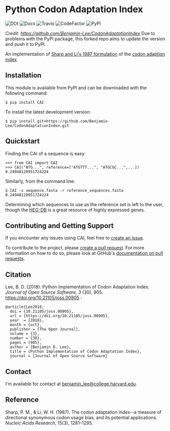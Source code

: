 Python Codon Adaptation Index
=============================

![DOI](http://joss.theoj.org/papers/8adf6bd9fd6391d5343d15ea0b6b6525/status.svg%0A%20:target:%20http://joss.theoj.org/papers/8adf6bd9fd6391d5343d15ea0b6b6525)
![Docs](https://readthedocs.org/projects/cai/badge/?version=latest%0A%20:target:%20https://cai.readthedocs.io/en/latest/?badge=latest%0A%20:alt:%20Documentation%20Status)
![Travis](https://travis-ci.org/Benjamin-Lee/CodonAdaptationIndex.svg?branch=master%0A%20:target:%20https://travis-ci.org/Benjamin-Lee/CodonAdaptationIndex)
![CodeFactor](https://www.codefactor.io/repository/github/benjamin-lee/codonadaptationindex/badge/master%0A%20:target:%20https://www.codefactor.io/repository/github/benjamin-lee/codonadaptationindex/overview/master)
![PyPI](https://img.shields.io/pypi/v/CAI.svg%0A%20:target:%20https://pypi.org/project/CAI/)

*Credit: https://github.com/Benjamin-Lee/CodonAdaptationIndex*
Due to problems with the PyPI package, this forked repo aims to update the version and push it to PyPI.


An implementation of [Sharp and Li's 1987
formulation](https://www.ncbi.nlm.nih.gov/pmc/articles/PMC340524/pdf/nar00247-0410.pdf)
of the [codon adaption
index](https://en.wikipedia.org/wiki/Codon_Adaptation_Index).

Installation
------------

This module is available from PyPI and can be downloaded with the
following command:

    $ pip install CAI

To install the latest development version:

    $ pip install git+https://github.com/Benjamin-Lee/CodonAdaptationIndex.git

Quickstart
----------

Finding the CAI of a sequence is easy:

    >>> from CAI import CAI
    >>> CAI("ATG...", reference=["ATGTTT...", "ATGCGC...",...])
    0.24948128951724224

Similarly, from the command line:

    $ CAI -s sequence.fasta -r reference_sequences.fasta
    0.24948128951724224

Determining which sequences to use as the reference set is left to the
user, though the [HEG-DB](http://genomes.urv.cat/HEG-DB/) is a great
resource of highly expressed genes.

Contributing and Getting Support
--------------------------------

If you encounter any issues using CAI, feel free to [create an
issue](https://github.com/Benjamin-Lee/CodonAdaptationIndex/issues).

To contribute to the project, please [create a pull
request](https://github.com/Benjamin-Lee/CodonAdaptationIndex/pulls).
For more information on how to do so, please look at GitHub's
[documentation on pull
requests](https://help.github.com/articles/about-pull-requests).

Citation
--------

Lee, B. D. (2018). Python Implementation of Codon Adaptation Index.
*Journal of Open Source Software, 3* (30), 905.
[<https://doi.org/10.21105/joss.00905>](https://doi.org/10.21105/joss.00905)
:

    @article{Lee2018,
      doi = {10.21105/joss.00905},
      url = {https://doi.org/10.21105/joss.00905},
      year  = {2018},
      month = {oct},
      publisher = {The Open Journal},
      volume = {3},
      number = {30},
      pages = {905},
      author = {Benjamin D. Lee},
      title = {Python Implementation of Codon Adaptation Index},
      journal = {Journal of Open Source Software}

Contact
-------

I'm available for contact at
[<benjamin_lee@college.harvard.edu>](mailto:benjamin_lee@college.harvard.edu).

Reference
---------

Sharp, P. M., & Li, W. H. (1987). The codon adaptation index--a measure
of directional synonymous codon usage bias, and its potential
applications. *Nucleic Acids Research*, 15(3), 1281–1295.
